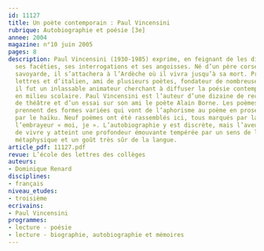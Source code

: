 ```yaml
---
id: 11127
title: Un poète contemporain : Paul Vincensini
rubrique: Autobiographie et poésie [3e]
annee: 2004
magazine: n°10 juin 2005
pages: 8
description: Paul Vincensini (1930-1985) exprime, en feignant de les dissimuler sous
  ses facéties, ses interrogations et ses angoisses. Né d’un père corse et d’une mère
  savoyarde, il s’attachera à l’Ardèche où il vivra jusqu’à sa mort. Professeur de
  lettres et d’italien, ami de plusieurs poètes, fondateur de nombreuses associations,
  il fut un inlassable animateur cherchant à diffuser la poésie contemporaine, notamment
  en milieu scolaire. Paul Vincensini est l’auteur d’une dizaine de recueils, de pièces
  de théâtre et d’un essai sur son ami le poète Alain Borne. Les poèmes de Paul Vincensini
  prennent des formes variées qui vont de l’aphorisme au poème en prose en passant
  par le haïku. Neuf poèmes ont été rassemblés ici, tous marqués par la présence de
  l’embrayeur « moi, je ». L’autobiographie y est discrète, mais l’aveu du désarroi
  de vivre y atteint une profondeur émouvante tempérée par un sens de l’humour proprement
  métaphysique et un goût très sûr de la langue.
article_pdf: 11127.pdf
revue: L’école des lettres des collèges
auteurs:
- Dominique Renard
disciplines:
- français
niveau_etudes:
- troisième
ecrivains:
- Paul Vincensini
programmes:
- lecture - poésie
- lecture - biographie, autobiographie et mémoires
---
```

